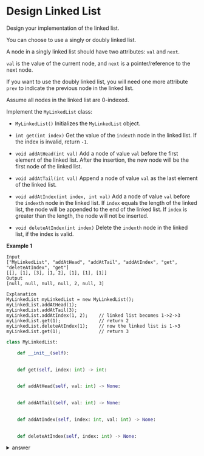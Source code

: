 # Design Linked List

Design your implementation of the linked list. 

You can choose to use a singly or doubly linked list.

A node in a singly linked list should have two attributes: `val` and `next`. 

`val` is the value of the current node, and `next` is a pointer/reference to the next node.

If you want to use the doubly linked list, you will need one more attribute `prev` to indicate the previous node in the linked list. 

Assume all nodes in the linked list are 0-indexed.


Implement the `MyLinkedList` class:

- `MyLinkedList()` Initializes the `MyLinkedList` object.

- `int get(int index)` Get the value of the `indexth` node in the linked list. If the index is invalid, return `-1`.

- `void addAtHead(int val)` Add a node of value `val` before the first element of the linked list. After the insertion, the new node will be the first node of the linked list.

- `void addAtTail(int val)` Append a node of value `val` as the last element of the linked list.

- `void addAtIndex(int index, int val)` Add a node of value `val` before the `indexth` node in the linked list. If `index` equals the length of the linked list, the node will be appended to the end of the linked list. If `index` is greater than the length, the node will not be inserted.

- `void deleteAtIndex(int index)` Delete the `indexth` node in the linked list, if the index is valid.

**Example 1**

```
Input
["MyLinkedList", "addAtHead", "addAtTail", "addAtIndex", "get", "deleteAtIndex", "get"]
[[], [1], [3], [1, 2], [1], [1], [1]]
Output
[null, null, null, null, 2, null, 3]

Explanation
MyLinkedList myLinkedList = new MyLinkedList();
myLinkedList.addAtHead(1);
myLinkedList.addAtTail(3);
myLinkedList.addAtIndex(1, 2);    // linked list becomes 1->2->3
myLinkedList.get(1);              // return 2
myLinkedList.deleteAtIndex(1);    // now the linked list is 1->3
myLinkedList.get(1);              // return 3
```

```py
class MyLinkedList:

    def __init__(self):
        

    def get(self, index: int) -> int:
        

    def addAtHead(self, val: int) -> None:
        

    def addAtTail(self, val: int) -> None:
        

    def addAtIndex(self, index: int, val: int) -> None:
        

    def deleteAtIndex(self, index: int) -> None:
```

<details>

  <summary>answer</summary>

```py
class Node:
    def __init__(self, val):
        self.val = val
        self.next = None

class MyLinkedList:

    def __init__(self, val=None):
        if val is not None:
            self.head = Node(val)
            self.size = 1
        else:
            self.head = None
            self.size = 0

    def get(self, index: int) -> int:
        if index >= self.size or index < 0:
            return -1
        curr = self.head
        for _ in range(index):
            curr = curr.next
        return curr.val

    def addAtHead(self, val: int) -> None:
        new = Node(val)
        curr = self.head
        if curr is None:
            self.head = new
        else:
            new.next = curr
            self.head = new
        self.size += 1

    def addAtTail(self, val: int) -> None:
        new = Node(val)
        curr = self.head
        if curr is None:
            self.head = new
        else:
            for _ in range(self.size-1):
                curr = curr.next
            curr.next = new
        self.size += 1

    def addAtIndex(self, index: int, val: int) -> None:
        if index > self.size or index < 0:
            return
        curr = self.head
        new = Node(val)
        if index == 0:
            self.addAtHead(val)
        elif index == self.size:
            self.addAtTail(val)
        else:
            for _ in range(index-1):
                curr = curr.next
            new.next = curr.next
            curr.next = new
            self.size += 1

    def deleteAtIndex(self, index: int) -> None:
        curr = self.head

        # invalid index
        if index < 0 or index >= self.size or curr is None:
            return

        if index == 0:
            self.head = curr.next
            self.size -= 1
        elif index == self.size - 1:
            for _ in range(index-1):
                curr = curr.next
            curr.next = None
            self.size -= 1
        else:
            for _ in range(index-1):
                curr = curr.next
            curr.next = curr.next.next
            self.size -= 1
```


</details>
